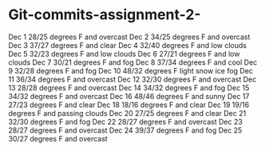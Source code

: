 # Git-commits-assignment-2-
Dec 1 28/25 degrees F and overcast
Dec 2 34/25 degrees F and overcast
Dec 3 37/27 degrees F and clear
Dec 4 32/40 degrees F and low clouds
Dec 5 32/23 degrees F and low clouds
Dec 6 27/21 degrees F and low clouds
Dec 7 30/21 degrees F and fog
Dec 8 37/34 degrees F and cool
Dec 9 32/28 degrees F and fog
Dec 10 48/32 degrees F light snow ice fog
Dec 11 36/34 degrees F and overcast
Dec 12 32/30 degrees F and overcast
Dec 13 28/28 degrees F and overcast
Dec 14 34/32 degrees F and fog
Dec 15 34/32 degrees F and overcast
Dec 16 48/46 degrees F and sunny
Dec 17 27/23 degrees F and clear
Dec 18 18/16 degrees F and clear
Dec 19 19/16 degrees F and passing clouds
Dec 20 27/25 degrees F and clear
Dec 21 32/30 degrees F and fog
Dec 22 28/27 degrees F and overcast
Dec 23 28/27 degrees F and overcast
Dec 24 39/37 degrees F and fog
Dec 25 30/27 degrees F and overcast
